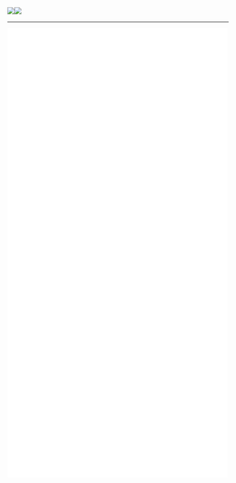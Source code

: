 <div>
  <img align="left" src="https://github-readme-stats-orcin-seven-45.vercel.app/api?username=tamioEcoligo&show_icons=true&hide=stars,issues&show=reviews,prs_merged,prs_merged_percentage&include_all_commits=true" />
  <img src="https://github-readme-stats-orcin-seven-45.vercel.app/api/top-langs/?username=tamioEcoligo" />
</div>

---

![Metrics](./github-metrics.svg)

